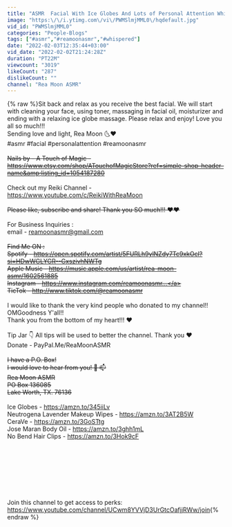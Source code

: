 ```yaml
---
title: "ASMR  Facial With Ice Globes And Lots of Personal Attention Whispered RP"
image: "https:\/\/i.ytimg.com\/vi\/PWMSlmjMML0\/hqdefault.jpg"
vid_id: "PWMSlmjMML0"
categories: "People-Blogs"
tags: ["#asmr","#reamoonasmr","#whispered"]
date: "2022-02-03T12:35:44+03:00"
vid_date: "2022-02-02T21:24:28Z"
duration: "PT22M"
viewcount: "3019"
likeCount: "287"
dislikeCount: ""
channel: "Rea Moon ASMR"
---
```

{% raw %}Sit back and relax as you receive the best facial.  We will start with cleaning your face, using toner, massaging in facial oil, moisturizer and ending with a relaxing ice globe massage.    Please relax and enjoy!  Love you all so much!!!<br />Sending love and light, Rea Moon 🌜❤️<br />#asmr #facial #personalattention #reamoonasmr<br />~~~~~~~~~~~~~~~~~~~~~~~~~~~~~~~~~~~~~~~~~~~~~~~~~~~~~~~~~~<br />Nails by - A Touch of Magic - <a rel="nofollow" target="blank" href="https://www.etsy.com/shop/ATouchofMagicStore?ref=simple-shop-header-name&amp;listing_id=1054187280">https://www.etsy.com/shop/ATouchofMagicStore?ref=simple-shop-header-name&amp;listing_id=1054187280</a><br />~~~~~~~~~~~~~~~~~~~~~~~~~~~~~~~~~~~~~~~~~~~~~~~~~~~~~~~~~~<br />Check out my Reiki Channel - <a rel="nofollow" target="blank" href="https://www.youtube.com/c/ReikiWithReaMoon">https://www.youtube.com/c/ReikiWithReaMoon</a><br />~~~~~~~~~~~~~~~~~~~~~~~~~~~~~~~~~~~~~~~~~~~~~~~~~~~~~~~~~~<br />Please like, subscribe and share!  Thank you SO much!!! ❤️❤️<br />~~~~~~~~~~~~~~~~~~~~~~~~~~~~~~~~~~~~~~~~~~~~~~~~~~~~~~~~~~<br />For Business Inquiries :<br />email - reamoonasmr@gmail.com<br />~~~~~~~~~~~~~~~~~~~~~~~~~~~~~~~~~~~~~~~~~~~~~~~~~~~~~~~~~~<br />Find Me ON :<br />Spotify - <a rel="nofollow" target="blank" href="https://open.spotify.com/artist/5FURLh9ylNZdy7Tc9xkOcl?si=HDwWGLYGR--GxszivhNWTg">https://open.spotify.com/artist/5FURLh9ylNZdy7Tc9xkOcl?si=HDwWGLYGR--GxszivhNWTg</a><br />Apple Music - <a rel="nofollow" target="blank" href="https://music.apple.com/us/artist/rea-moon-asmr/1602561885">https://music.apple.com/us/artist/rea-moon-asmr/1602561885</a><br />Instagram - <a rel="nofollow" target="blank" href="https://www.instagram.com/reamoonasmr...">https://www.instagram.com/reamoonasmr...</a><br />TicTok - <a rel="nofollow" target="blank" href="http://www.tiktok.com/@reamoonasmr">http://www.tiktok.com/@reamoonasmr</a> <br />~~~~~~~~~~~~~~~~~~~~~~~~~~~~~~~~~~~~~~~~~~~~~~~~~~~~~~~~~~<br />I would like to thank the very kind people who donated to my channel!! OMGoodness Y'all!! <br />Thank you from the bottom of my heart!!!  ❤️<br /><br />Tip Jar 👇 All tips will be used to better the channel.  Thank you ❤️<br />Donate - PayPal.Me/ReaMoonASMR<br />~~~~~~~~~~~~~~~~~~~~~~~~~~~~~~~~~~~~~~~~~~~~~~~~~~~~~~~~~~<br />I have a P.O. Box!<br />I would love to hear from you! 💌 📫<br />Rea Moon ASMR <br />PO Box 136085<br />Lake Worth, TX. 76136<br />~~~~~~~~~~~~~~~~~~~~~~~~~~~~~~~~~~~~~~~~~~~~~~~~~~~~~~~~~~<br />Ice Globes - <a rel="nofollow" target="blank" href="https://amzn.to/345iiLv">https://amzn.to/345iiLv</a><br />Neutrogena Lavender Makeup Wipes - <a rel="nofollow" target="blank" href="https://amzn.to/3AT2B5W">https://amzn.to/3AT2B5W</a><br />CeraVe - <a rel="nofollow" target="blank" href="https://amzn.to/3GoSTtg">https://amzn.to/3GoSTtg</a><br />Jose Maran Body Oil - <a rel="nofollow" target="blank" href="https://amzn.to/3ghh1mL">https://amzn.to/3ghh1mL</a><br />No Bend Hair Clips - <a rel="nofollow" target="blank" href="https://amzn.to/3Hok9cF">https://amzn.to/3Hok9cF</a><br /><br /><br /><br /><br /><br /><br /><br /><br />Join this channel to get access to perks:<br /><a rel="nofollow" target="blank" href="https://www.youtube.com/channel/UCwm8YVVjD3UrGtcOafjjRWw/join">https://www.youtube.com/channel/UCwm8YVVjD3UrGtcOafjjRWw/join</a>{% endraw %}
